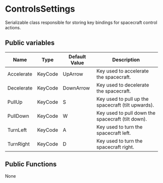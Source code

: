 # ControlsSettings
Serializable class responsible for storing key bindings for spacecraft control actions.

## Public variables
| Name       | Type    | Default Value  | Description                                        |
|------------|---------|----------------|----------------------------------------------------|
| Accelerate | KeyCode | UpArrow        | Key used to accelerate the spacecraft.             |
| Decelerate | KeyCode | DownArrow      | Key used to decelerate the spacecraft.             |
| PullUp     | KeyCode | S              | Key used to pull up the spacecraft (tilt upwards). |
| PullDown   | KeyCode | W              | Key used to pull down the spacecraft (tilt down).  |
| TurnLeft   | KeyCode | A              | Key used to turn the spacecraft left.              |
| TurnRight  | KeyCode | D              | Key used to turn the spacecraft right.             |

## Public Functions
None